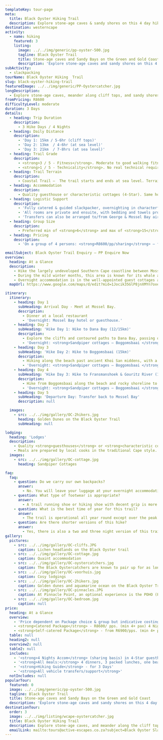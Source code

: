 ```yaml
---
templateKey: tour-page
meta:
  title: Black Oyster Hiking Trail
  description: Explore stone-age caves & sandy shores on this 4 day hike along the Mossel Bay coastline - Garden Route. Quality guiding, catering, vehicle-support and an enriched ecological encounter.
destination: westerncape
activity:
  - name: hiking
    featured: 3
    listing:
      image: ../../img/generic/pp-oyster-500.jpg
      tagline: Black Oyster Trail
      title: Stone-age caves and Sandy Bays on the Green and Gold Coast
      description: 'Explore stone-age caves and sandy shores on this 4 day hike along the green and gold Mossel Bay coastline. With quality guiding, full-catering and vehicle support, you will enjoy an enriched hiking experience with the marine environment'
subActivity:
  - slackpacking
tourName: Black Oyster Hiking  Trail
slug: black-oyster-hiking-trail
featuredImage: ../../img/generic/PP-Oystercatcher.jpg
longDescription:
  - Explore stone-age caves, meander along cliff tops, and sandy shores on this 4 day hike along the green and gold Mossel Bay coastline - Western Cape's Garden Route. Quality guiding on this fully catered, vehicle supported slackpacking trail, provides an enriched ecological encounter with the marine environment. The endangered Black Oyster Catcher can be seen in good numbers along this shoreline, whilst whales are an attraction from July to October.
fromPricing: R8600
difficultyLevel: moderate
duration: 3 Days
details:
  - heading: Trip Duration
    description:
      - 3 Hike Days / 4 Nights
  - heading: Daily Distance
    description:
      - 'Day 1: 15km / 5-6hr (cliff tops)'
      - 'Day 2: 13km  / 4-6hr (at sea level)'
      - 'Day 3: 21km  / 7-8hrs (at sea level)'
  - heading: Trail Grade
    description:
      - <strong>3 / 5 - Fitness</strong>. Moderate to good walking fitness is required. Average of 6hrs hiking / a day.
      - <strong>1 / 5 - Technicality</strong>. No real technical requirements or difficulties. Oldest person to complete this has been 83yrs, and youngest - 6yrs.
  - heading: Trail Terrain
    description:
      - Coastal Trail –  The trail starts and ends at sea level. Terrain differs every day, from footpaths along cliff tops to beaches and rocky shores.
  - heading: Accommodation
    description:
      - Quality guesthouse or characteristic cottages (4-Star). Same house for all nights. Meals are prepared by local cooks in the traditional Cape style.
  - heading: Logistic Support
    description:
      - 'Fully catered & guided slackpacker, overnighting in characterful lodgings with top-notch catering.'
      - 'All rooms are private and ensuite, with bedding and towels provided.'
      - 'Transfers can also be arranged to/from George & Mossel Bay airports (extra fee).'
  - heading: Group Size
    description:
      - Preferred min of <strong>6</strong> and max of <strong>15</strong> hikers.
  - heading: Pricing
    description:
      - 'On a group of 4 persons: <strong>R8600/pp/sharing</strong> – fully catered & supported 4 night package.'

emailSubject: Black Oyster Trail Enquiry – PP Enquire Now
overview:
  heading: At a Glance
  description:
    - Hike the largely undeveloped Southern Cape coastline between Mossel Bay and Gourikwa Private Nature Reserve, crossing the spectacular Gouritz River along the way.
    - During the mild winter months, this area is known for its whale activity as mothers come in to give birth in the quiet protected bays. The combination of raptors, marine and Fynbos avian species, makes this a birders paradise too.
    - Overnight accommodation is in the well-appointed guest cottages at Sandpiper, or other establishments of similar quality, in the area.
  mapUrl: https://www.google.com/maps/d/edit?mid=1Jocik35GlP8jnXMYn7oxeCjafaY&usp=sharing

itinerary:
  itinerary:
    - heading: Day 1
      subHeading: Arrival Day - Meet at Mossel Bay.
      description:
        - Dinner at a local restaurant 
        - 'Overnight: Mossel Bay hotel or guesthouse.'
    - heading: Day 2
      subHeading: 'Hike Day 1: Hike to Dana Bay (12/15km)'
      description:
        - Explore the cliffs and contoured paths to Dana Bay, passing over Pinnacle Point Estate and past an ancient cave system. Optional Point of Human Origin tour at Pinnacle Point.
        - 'Overnight: <strong>Sandpiper cottages – Boggomsbaai </strong>'
    - heading: Day 3
      subHeading: 'Hike Day 2: Hike to Boggomsbaai (15km)'
      description:
        - Hiking along the beach past ancient Khoi San middens, with a good chance of whale sightings this day.
        - 'Overnight: <strong>Sandpiper cottages – Boggomsbaai </strong>'
    - heading: Day 4
      subHeading: 'Hike Day 3: Hike to Fransmanshoek & Gouritz River (14.5km)'
      description:
        - Hike from Boggomsbaai along the beach and rocky shoreline to Fransmanshoek. Enjoy snorkelling and swimming at a secluded bay, followed by a beach lunch. From Fransmanshoek, continue your hike to the Gouritz River, passing ancient Khoi San fish traps and the point at Cape Vacca.
        - 'Overnight: <strong>Sandpiper cottages – Boggomsbaai </strong>'
    - heading: Day 5
      subHeading: 'Departure Day: Transfer back to Mossel Bay'
      description: null

  images:
    - src: ../../img/gallery/OC-2hikers.jpg
      heading: Golden Dunes on the Black Oyster Trail
      subHeading: null

lodging:
  heading: 'Lodges'
  description:
    - Quality <strong>guesthouses</strong> or <strong>characteristic cottages</strong> on all nights (4-star grade). Usually the same cottage for all nights so you do not need to worry about packing and unpacking bags.  
    - Meals are prepared by local cooks in the traditional Cape style.
  images:
    - src: ../../img/gallery/OC-cottage.jpg
      heading: Sandpiper Cottages

faq:
  faq:
    - question: Do we carry our own backpacks?
      answer:
        - No. You will leave your luggage at your overnight accommodation where you will more than likely stay for the entire hike. All you need is a small daypack for your packed lunch and supplies for each  day's hike.
    - question: What type of footwear is appropriate?
      answer:
        - A trail running shoe or hiking shoe with decent grip is more than sufficient for this trail.
    - question: What is the best time of year for this trail?
      answer:
        - The trail is operational all year round except over the peak school holiday periods. During the mild winter months, the area is known for its whale activity. Whales come in to give birth in the quiet protected bays and dazzle us with their displays of breaching and lob-tailing.
    - question: Are there shorter versions of this hike?
      answer:
        - Yes, there is also a two and three night version of this trail .
gallery:
  pictures:
    - src: ../../img/gallery/OC-cliffs.JPG
      caption: Lichen headlands on the Black Oyster trail
    - src: ../../img/gallery/OC-cottage.jpg
      caption: Quaint accommodation
    - src: ../../img/gallery/OC-oystercatchers.jpg
      caption: The Black Oystercatchers are known to pair up for as long as 25 years.
    - src: ../../img/gallery/OC-voorhuis.jpg
      caption: Cosy lodgings
    - src: ../../img/gallery/OC-2hikers.jpg
      caption: Golden dunes and aquamarine ocean on the Black Oyster Trail.
    - src: ../../img/gallery/OC-pinnacles.JPG
      caption: At Pinnacle Point, an optional experience is the POHO (Point of Human Origin) presentation by Dr Peter Nilssen with a guided tour of the famous 13 series middle stone age caves.
    - src: ../../img/gallery/OC-bedroom.jpg
      caption: null
price:
  heading: At a Glance
  overview:
    - 'Price dependent on Package choice & group but indicative costing:'
    - <strong>Catered Package</strong> - R8600/ pps. (min 4+ pax) 4 Nights / 3 full hike days. Fully catered, guided slackpacking trail with luggage transfers and 4 nights guesthouse accommodation.
    - <strong>Self-catered Package</strong> - from R6900/pps. (min 4+ pax) Same 4 nights & 3 hike days. Incl accommodation, guide fees, luggage transported. Difference is you will self-cater.
  table: null
  heading2: null
  overview2: null
  table2: null
  includes:
    - '<strong>4 Nights Accom</strong> (sharing basis) in 4-Star guesthouses & cottages'
    - '<strong>All meals:</strong> 4 dinners, 3 packed lunches, one beach lunch, 4 breakfasts'
    - '<strong>Hiking Guide</strong> - for 3 Days'
    - '<strong>All vehicle transfers/support</strong>'
  notIncludes: null
popularTour:
  featured: 0
  image: ../../img/generic/pp-oyster-500.jpg
  tagline: Black Oyster Trail
  title: Stone-age caves and Sandy Bays on the Green and Gold Coast
  description: 'Explore stone-age caves and sandy shores on this 4 day hike along the green and gold Mossel Bay coastline. With quality guiding, full-catering and vehicle support, you will enjoy an enriched hiking experience with the marine environment.'
destinationTour:
  order: 3
  image: ../../img/listing/wcape-oystercatcher.jpg
  title: Black Oyster Hiking Trail
  description: Explore stone-age caves, and meander along the cliff tops and sandy shores, on this 4 day hike along the green and gold Mossel Bay coastline. Quality guiding on this fully catered, vehicle supported slackpacking trail, provides an enriched ecological encounter with the marine environment. The endangered Black Oyster Catcher can be seen in good numbers, whilst whales are an attraction from July to October.
  emailLink: mailto:tours@active-escapes.co.za?subject=Black Oyster Slackpacker – Western Cape Destination Listing
---
```


